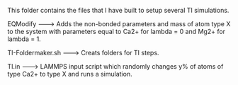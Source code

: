 This folder contains the files that I have built to setup several TI simulations.

EQModify ---> Adds the non-bonded parameters and mass of atom type X to the system with parameters equal to Ca2+ for lambda = 0 and Mg2+ for lambda = 1.

TI-Foldermaker.sh ---> Creats folders for TI steps.

TI.in ---> LAMMPS input script which randomly changes y% of atoms of type Ca2+ to type X and runs a simulation.
